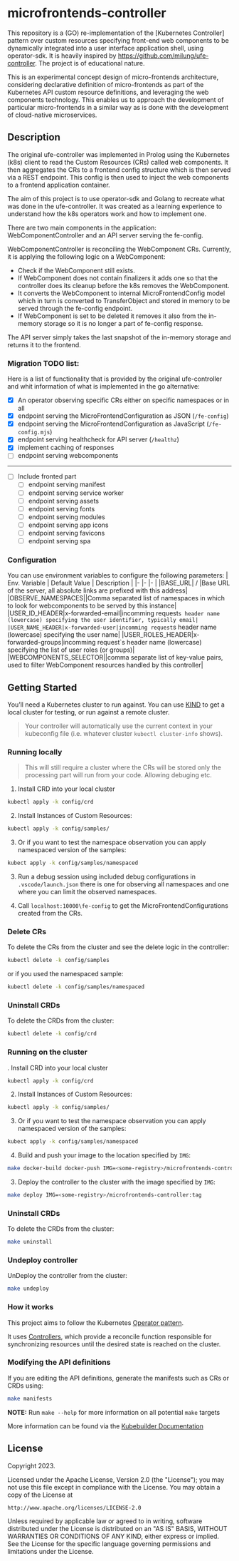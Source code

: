 # microfrontends-controller
This repository is a (GO) re-implementation of the [Kubernetes Controller] pattern over custom resources specifying front-end web components to be dynamically integrated into a user interface application shell, using operator-sdk. It is heavily inspired by https://github.com/milung/ufe-controller. The project is of educational nature.

This is an experimental concept design of micro-frontends architecture, considering declarative definition of micro-frontends as part of the Kubernetes API custom resource definitions, and leveraging the web components technology. This enables us to approach the development of particular micro-frontends in a similar way as is done with the development of cloud-native microservices.

## Description
The original ufe-controller was implemented in Prolog using the Kubernetes (k8s) client to read the Custom Resources (CRs) called web components. It then aggregates the CRs to a frontend config structure which is then served via a REST endpoint. This config is then used to inject the web components to a frontend application container.

The aim of this project is to use operator-sdk and Golang to recreate what was done in the ufe-controller. It was created as a learning experience to understand how the k8s operators work and how to implement one.

There are two main components in the application: WebComponentController and an API server serving the fe-config.

WebComponentController is reconciling the WebComponent CRs. Currently, it is applying the following logic on a WebComponent:

- Check if the WebComponent still exists.
- If WebComponent does not contain finalizers it adds one so that the controller does its cleanup before the k8s removes the WebComponent.
- It converts the WebComponent to internal MicroFrontendConfig model which in turn is converted to TransferObject and stored in memory to be served through the fe-config endpoint.
- If WebComponent is set to be deleted it removes it also from the in-memory storage so it is no longer a part of fe-config response.

The API server simply takes the last snapshot of the in-memory storage and returns it to the frontend.

### Migration TODO list:
Here is a list of functionality that is provided by the original ufe-controller and whit information of what is implemented in the go alternative:
- [x] An operator observing specific CRs either on specific namespaces or in all
- [x] endpoint serving the MicroFrontendConfiguration as JSON (`/fe-config`)
- [x] endpoint serving the MicroFrontendConfiguration as JavaScript (`/fe-config.mjs`)
- [x] endpoint serving healthcheck for API server (`/healthz`)
- [x] implement caching of responses
- [ ] endpoint serving webcomponents
---
- [ ] Include fronted part
  - [ ] endpoint serving manifest
  - [ ] endpoint serving service worker
  - [ ] endpoint serving assets
  - [ ] endpoint serving fonts
  - [ ] endpoint serving modules
  - [ ] endpoint serving app icons
  - [ ] endpoint serving favicons
  - [ ] endpoint serving spa

### Configuration
You can use environment variables to configure the following parameters:
| Env. Variable | Default Value | Description |
|- |- |- |
|BASE_URL| / |Base URL of the server, all absolute links are prefixed with this address|
|OBSERVE_NAMESPACES||Comma separated list of namespaces in which to look for webcomponents to be served by this instance|
|USER_ID_HEADER|x-forwarded-email|incomming request`s header name (lowercase) specifying the user identifier, typically email|
|USER_NAME_HEADER|x-forwarded-user|incomming request`s header name (lowercase) specifying the user name|
|USER_ROLES_HEADER|x-forwarded-groups|incomming request`s header name (lowercase) specifying the list of user roles (or groups)|
|WEBCOMPONENTS_SELECTOR||comma separate list of key-value pairs, used to filter WebComponent resources handled by this controller|

## Getting Started
You’ll need a Kubernetes cluster to run against. You can use [KIND](https://sigs.k8s.io/kind) to get a local cluster for testing, or run against a remote cluster.

> Your controller will automatically use the current context in your kubeconfig file (i.e. whatever cluster `kubectl cluster-info` shows).

### Running locally
> This will still require a cluster where the CRs will be stored only the processing part will run from your code. Allowing debuging etc.
1. Install CRD into your local cluster
```sh
kubectl apply -k config/crd
```

2. Install Instances of Custom Resources:

```sh
kubectl apply -k config/samples/
```

3. Or if you want to test the namespace observation you can apply namespaced version of the samples:
```sh
kubect apply -k config/samples/namespaced
```

3. Run a debug session using included debug configurations in `.vscode/launch.json` there is one for observing all namespaces and one where you can limit the observed namespaces.

4. Call `localhost:10000\fe-config` to get the MicroFrontendConfigurations created from the CRs.
### Delete CRs
To delete the CRs from the cluster and see the delete logic in the controller:
```sh
kubectl delete -k config/samples
```
or if you used the namespaced sample:
```sh
kubectl delete -k config/samples/namespaced
```
### Uninstall CRDs
To delete the CRDs from the cluster:
```sh
kubectl delete -k config/crd
```

### Running on the cluster
. Install CRD into your local cluster
```sh
kubectl apply -k config/crd
```

2. Install Instances of Custom Resources:

```sh
kubectl apply -k config/samples/
```

3. Or if you want to test the namespace observation you can apply namespaced version of the samples:
```sh
kubect apply -k config/samples/namespaced
```

4. Build and push your image to the location specified by `IMG`:

```sh
make docker-build docker-push IMG=<some-registry>/microfrontends-controller:tag
```

3. Deploy the controller to the cluster with the image specified by `IMG`:

```sh
make deploy IMG=<some-registry>/microfrontends-controller:tag
```

### Uninstall CRDs
To delete the CRDs from the cluster:

```sh
make uninstall
```

### Undeploy controller
UnDeploy the controller from the cluster:

```sh
make undeploy
```

### How it works
This project aims to follow the Kubernetes [Operator pattern](https://kubernetes.io/docs/concepts/extend-kubernetes/operator/).

It uses [Controllers](https://kubernetes.io/docs/concepts/architecture/controller/),
which provide a reconcile function responsible for synchronizing resources until the desired state is reached on the cluster.

### Modifying the API definitions
If you are editing the API definitions, generate the manifests such as CRs or CRDs using:

```sh
make manifests
```

**NOTE:** Run `make --help` for more information on all potential `make` targets

More information can be found via the [Kubebuilder Documentation](https://book.kubebuilder.io/introduction.html)

## License

Copyright 2023.

Licensed under the Apache License, Version 2.0 (the "License");
you may not use this file except in compliance with the License.
You may obtain a copy of the License at

    http://www.apache.org/licenses/LICENSE-2.0

Unless required by applicable law or agreed to in writing, software
distributed under the License is distributed on an "AS IS" BASIS,
WITHOUT WARRANTIES OR CONDITIONS OF ANY KIND, either express or implied.
See the License for the specific language governing permissions and
limitations under the License.

